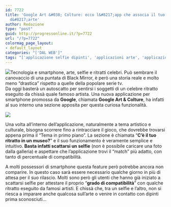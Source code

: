 ```yaml
---
id: 7722
title: 'Google Art &#038; Colture: ecco l&#8217;app che associa il tuo selfie ad un&#8217;opera
  d&#8217;arte'
author: Redazione
type: "post"
guid: http://progressonline.it/?p=7722
url: "/?p=7722"
colormag_page_layout:
- default_layout
categories: "['DAL WEB']"
tags: "['applicazione selfie dipinti', 'applicazioni arte', 'applicazioni google', 'C’è il tuo ritratto in un museo', 'google', 'Google art', 'google art selfie']"
---
```


![](https://progressonline.it/wp-content/uploads/2018/01/google-selfie-painting-app-237x300.jpg)Tecnologia e smartphone, arte, selfie e ritratti celebri. Può sembrare il canovaccio di una puntata di Black Mirror, è però una storia reale e molto meno “drastica” rispetto a quelle della popolare serie tv.  
Da oggi basterà un autoscatto per sentirsi i soggetti di un celebre ritratto eseguito da chissà quale famoso artista. Una nuova applicazione per smartphone promossa da **Google**, chiamata **Google Art &amp; Colture**, ha infatti al suo interno una sezione apposita per questa curiosa funzionalità.

![](https://progressonline.it/wp-content/uploads/2018/01/google-arts-and-culture-app-01-480x320-300x200.jpg)

Una volta all’interno dell’applicazione, naturalmente a tema artistico e culturale, bisogna scorrere fino a rintracciare il gioco, che dovrebbe trovarsi appena prima il “Tema in primo piano”. La sezione è chiamata “**C’è il tuo ritratto in un museo?**” e il suo funzionamento è veramente semplice e intuitivo. **Basta infatti scattarsi un selfie** (non è possibile caricare una foto dalla galleria) e aspettare che l’applicazione trovi il “match” più adatto, con tanto di percentuale di compatibilità.

A molti possessori di smartphone questa feature però potrebbe ancora non comparire. In questo caso sarà essere necessario qualche giorno in più di attesa per il suo rilascio. Molti sono però gli utenti che hanno già iniziato a scattarsi selfie per attestare il proprio “**grado di compatibilità**” con qualche ritratto eseguito da famosi artisti. E chissà che, tra un selfie e l’altro, non si riesca a imparare anche qualcosa sull’arte o venire in contatto con dipinti prima sconosciuti…